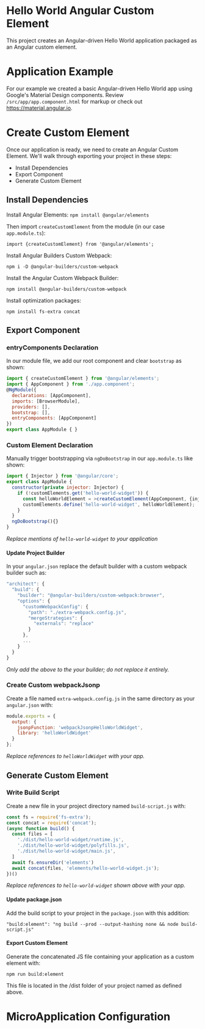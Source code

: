 Hello World Angular Custom Element
=======

This project creates an Angular-driven Hello World application packaged as an Angular custom element.

# Application Example
For our example we created a basic Angular-driven Hello World app using Google's Material Design components. Review `/src/app/app.component.html` for markup or check out https://material.angular.io.

# Create Custom Element
Once our application is ready, we need to create an Angular Custom Element. We'll walk through exporting your project in these steps:
* Install Dependencies
* Export Component
* Generate Custom Element

## Install Dependencies
Install Angular Elements:
`npm install @angular/elements`

Then import `createCustomElement` from the module (in our case `app.module.ts`):

`import {createCustomElement} from '@angular/elements';`

Install Angular Builders Custom Webpack:

`npm i -D @angular-builders/custom-webpack`

Install the Angular Custom Webpack Builder:

`npm install @angular-builders/custom-webpack`

Install optimization packages:

`npm install fs-extra concat`

## Export Component

### entryComponents Declaration
In our module file, we add our root component and clear `bootstrap` as shown:
```javascript
import { createCustomElement } from '@angular/elements';
import { AppComponent } from './app.component';
@NgModule({
  declarations: [AppComponent],
  imports: [BrowserModule],
  providers: [],
  bootstrap: [],
  entryComponents: [AppComponent]
})
export class AppModule { }
```

### Custom Element Declaration
Manually trigger bootstrapping via `ngDoBootstrap` in our `app.module.ts` like shown:
```javascript
import { Injector } from '@angular/core';
export class AppModule {
  constructor(private injector: Injector) {
    if (!customElements.get('hello-world-widget')) {
      const helloWorldElement = >createCustomElement(AppComponent, {injector});
      customElements.define('hello-world-widget', helloWorldElement);
    }
  }
  ngDoBootstrap(){}
}
```
*Replace mentions of `hello-world-widget` to your application*

#### Update Project Builder
In your `angular.json` replace the default builder with a custom webpack builder such as:
```javascript
"architect": {
  "build": {
    "builder": "@angular-builders/custom-webpack:browser",
    "options": {
      "customWebpackConfig": {
        "path": "./extra-webpack.config.js",
        "mergeStrategies": {
          "externals": "replace"
        }
      },
      ...
    }
  }
}
```
*Only add the above to the your builder; do not replace it entirely.*

### Create Custom webpackJsonp
Create a file named `extra-webpack.config.js` in the same directory as your `angular.json` with:
```javascript
module.exports = {
  output: {
    jsonpFunction: 'webpackJsonpHelloWorldWidget',
    library: 'helloWorldWidget'
  }
};
```
*Replace references to `helloWorldWidget` with your app.*

## Generate Custom Element

### Write Build Script
Create a new file in your project directory named `build-script.js` with:
```javascript
const fs = require('fs-extra');
const concat = require('concat');
(async function build() {
  const files = [
    './dist/hello-world-widget/runtime.js',
    './dist/hello-world-widget/polyfills.js',
    './dist/hello-world-widget/main.js',
  ]
  await fs.ensureDir('elements')
  await concat(files, 'elements/hello-world-widget.js');
})()
```
*Replace references to `hello-world-widget` shown above with your app.*

#### Update package.json
Add the build script to your project in the `package.json` with this addition:

`"build:element": "ng build --prod --output-hashing none && node build-script.js"`

#### Export Custom Element
Generate the concatenated JS file containing your application as a custom element with:

`npm run build:element`

This file is located in the /dist folder of your project named as defined above.

# MicroApplication Configuration